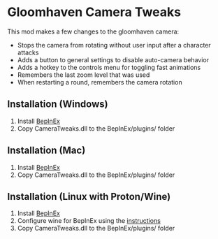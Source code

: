 # Gloomhaven Camera Tweaks
This mod makes a few changes to the gloomhaven camera:
- Stops the camera from rotating without user input after a character attacks
- Adds a button to general settings to disable auto-camera behavior
- Adds a hotkey to the controls menu for toggling fast animations
- Remembers the last zoom level that was used
- When restarting a round, remembers the camera rotation

## Installation (Windows)
1. Install [BepInEx](https://docs.bepinex.dev/articles/user_guide/installation/index.html?tabs=tabid-win)
2. Copy CameraTweaks.dll to the BepInEx/plugins/ folder

## Installation (Mac)
1. Install [BepInEx](https://docs.bepinex.dev/articles/user_guide/installation/index.html?tabs=tabid-nix)
2. Copy CameraTweaks.dll to the BepInEx/plugins/ folder

## Installation (Linux with Proton/Wine)
1. Install [BepInEx](https://docs.bepinex.dev/articles/user_guide/installation/index.html?tabs=tabid-nix)
2. Configure wine for BepInEx using the [instructions](https://docs.bepinex.dev/articles/advanced/proton_wine.html)
3. Copy CameraTweaks.dll to the BepInEx/plugins/ folder
